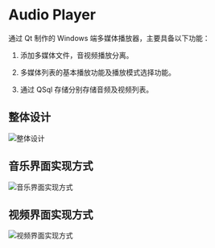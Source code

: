 # Audio Player

通过 Qt 制作的 Windows 端多媒体播放器，主要具备以下功能：

1. 添加多媒体文件，音视频播放分离。

2. 多媒体列表的基本播放功能及播放模式选择功能。

3. 通过 QSql 存储分别存储音频及视频列表。

## 整体设计
![整体设计](https://img-blog.csdnimg.cn/20190119195142969.png?x-oss-process=image/watermark,type_ZmFuZ3poZW5naGVpdGk,shadow_10,text_aHR0cHM6Ly9ibG9nLmNzZG4ubmV0L21veXVjaGFvc2hlbmc=,size_16,color_FFFFFF,t_70)

## 音乐界面实现方式
![音乐界面实现方式](https://img-blog.csdnimg.cn/20190119195852598.png?x-oss-process=image/watermark,type_ZmFuZ3poZW5naGVpdGk,shadow_10,text_aHR0cHM6Ly9ibG9nLmNzZG4ubmV0L21veXVjaGFvc2hlbmc=,size_16,color_FFFFFF,t_70)

## 视频界面实现方式
![视频界面实现方式](https://img-blog.csdnimg.cn/20190119195918878.png?x-oss-process=image/watermark,type_ZmFuZ3poZW5naGVpdGk,shadow_10,text_aHR0cHM6Ly9ibG9nLmNzZG4ubmV0L21veXVjaGFvc2hlbmc=,size_16,color_FFFFFF,t_70)
